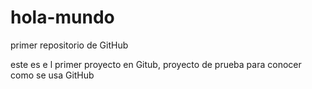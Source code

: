# hola-mundo
primer repositorio de GitHub

este es e l  primer  proyecto en Gitub, proyecto de prueba  para conocer como se usa  GitHub
